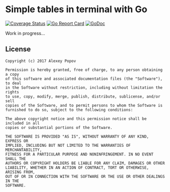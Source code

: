 # Simple tables in terminal with Go

[![Coverage Status](https://coveralls.io/repos/github/alexeyco/simpletable/badge.svg?branch=master)](https://coveralls.io/github/alexeyco/simpletable?branch=master)
[![Go Report Card](https://goreportcard.com/badge/github.com/alexeyco/simpletable)](https://goreportcard.com/report/github.com/alexeyco/simpletable)
[![GoDoc](https://godoc.org/github.com/alexeyco/simpletable?status.svg)](https://pkg.go.dev/github.com/alexeyco/simpletable)

Work in progress...

## License
```
Copyright (c) 2017 Alexey Popov

Permission is hereby granted, free of charge, to any person obtaining a copy
of this software and associated documentation files (the "Software"), to deal
in the Software without restriction, including without limitation the rights
to use, copy, modify, merge, publish, distribute, sublicense, and/or sell
copies of the Software, and to permit persons to whom the Software is
furnished to do so, subject to the following conditions:

The above copyright notice and this permission notice shall be included in all
copies or substantial portions of the Software.

THE SOFTWARE IS PROVIDED "AS IS", WITHOUT WARRANTY OF ANY KIND, EXPRESS OR
IMPLIED, INCLUDING BUT NOT LIMITED TO THE WARRANTIES OF MERCHANTABILITY,
FITNESS FOR A PARTICULAR PURPOSE AND NONINFRINGEMENT. IN NO EVENT SHALL THE
AUTHORS OR COPYRIGHT HOLDERS BE LIABLE FOR ANY CLAIM, DAMAGES OR OTHER
LIABILITY, WHETHER IN AN ACTION OF CONTRACT, TORT OR OTHERWISE, ARISING FROM,
OUT OF OR IN CONNECTION WITH THE SOFTWARE OR THE USE OR OTHER DEALINGS IN THE
SOFTWARE.
```
